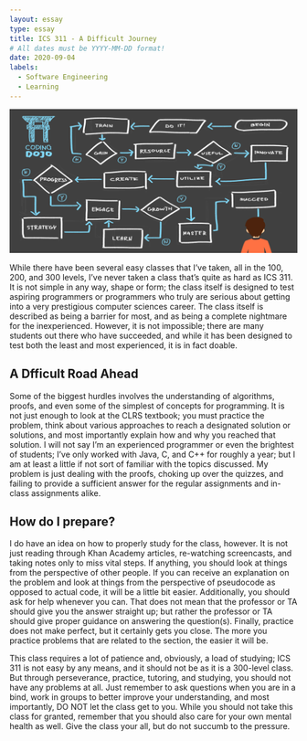 ```yaml
---
layout: essay
type: essay
title: ICS 311 - A Difficult Journey
# All dates must be YYYY-MM-DD format!
date: 2020-09-04
labels:
  - Software Engineering
  - Learning
---
```


<img class="ui large center floated rounded image" src="/images/Algorithms.png">

While there have been several easy classes that I’ve taken, all in the 100, 200, and 300 levels, I’ve never taken a class that’s quite as hard as ICS 311. It is not simple in any way, shape or form; the class itself is designed to test aspiring programmers or programmers who truly are serious about getting into a very prestigious computer sciences career. The class itself is described as being a barrier for most, and as being a complete nightmare for the inexperienced. However, it is not impossible; there are many students out there who have succeeded, and while it has been designed to test both the least and most experienced, it is in fact doable.

## A Dfficult Road Ahead

Some of the biggest hurdles involves the understanding of algorithms, proofs, and even some of the simplest of concepts for programming. It is not just enough to look at the CLRS textbook; you must practice the problem, think about various approaches to reach a designated solution or solutions, and most importantly explain how and why you reached that solution. I will not say I’m an experienced programmer or even the brightest of students; I’ve only worked with Java, C, and C++ for roughly a year; but I am at least a little if not sort of familiar with the topics discussed.  My problem is just dealing with the proofs, choking up over the quizzes, and failing to provide a sufficient answer for the regular assignments and in-class assignments alike.

## How do I prepare?

I do have an idea on how to properly study for the class, however. It is not just reading through Khan Academy articles, re-watching screencasts, and taking notes only to miss vital steps. If anything, you should look at things from the perspective of other people. If you can receive an explanation on the problem and look at things from the perspective of pseudocode as opposed to actual code, it will be a little bit easier. Additionally, you should ask for help whenever you can. That does not mean that the professor or TA should give you the answer straight up; but rather the professor or TA should give proper guidance on answering the question(s). Finally, practice does not make perfect, but it certainly gets you close. The more you practice problems that are related to the section, the easier it will be.

This class requires a lot of patience and, obviously, a load of studying; ICS 311 is not easy by any means, and it should not be as it is a 300-level class. But through perseverance, practice, tutoring, and studying, you should not have any problems at all. Just remember to ask questions when you are in a bind, work in groups to better improve your understanding, and most importantly, DO NOT let the class get to you. While you should not take this class for granted, remember that you should also care for your own mental health as well. Give the class your all, but do not succumb to the pressure.


